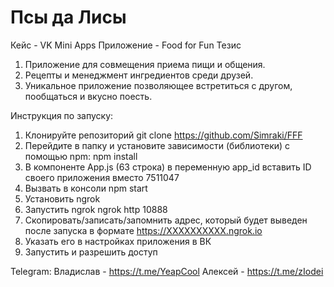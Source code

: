 # Псы да Лисы

Кейс - VK Mini Apps
Приложение - Food for Fun
Тезис
1. Приложение для совмещения приема пищи и общения.
2. Рецепты и менеджмент ингредиентов среди друзей.
3. Уникальное приложение позволяющее встретиться с другом, пообщаться и вкусно поесть.

Инструкция по запуску:
1. Клонируйте репозиторий
git clone https://github.com/Simraki/FFF
2. Перейдите в папку и установите зависимости (библиотеки) с помощью npm:
npm install
3. В компоненте App.js (63 строка) в переменную app_id вставить ID своего приложения вместо 7511047
4. Вызвать в консоли npm start
5. Установить ngrok
6. Запустить ngrok
ngrok http 10888
7. Скопировать/записать/запомнить адрес, который будет выведен после запуска в формате https://XXXXXXXXXX.ngrok.io
8. Указать его в настройках приложения в ВК
9. Запустить и разрешить доступ

Telegram:
Владислав - https://t.me/YeapCool
Алексей - https://t.me/zIodei